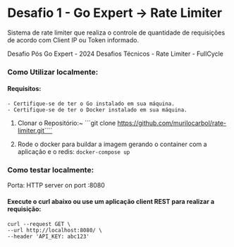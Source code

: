 # Desafio 1 - Go Expert -> Rate Limiter
Sistema de rate limiter que realiza o controle de quantidade de requisições de acordo com Client IP ou Token informado.

Desafio Pós Go Expert - 2024 Desafios Técnicos - Rate Limiter - FullCycle

### Como Utilizar localmente:
#### Requisitos:
    - Certifique-se de ter o Go instalado em sua máquina.
    - Certifique-se de ter o Docker instalado em sua máquina.

  1. Clonar o Repositório:~
  ```git clone https://github.com/murilocarbol/rate-limiter.git````

  2. Rode o docker para buildar a imagem gerando o container com a aplicação e o redis:
  ```docker-compose up```

### Como testar localmente:
Porta: HTTP server on port :8080

#### Execute o curl abaixo ou use um aplicação client REST para realizar a requisição:

    curl --request GET \
    --url http://localhost:8080/ \
    --header 'API_KEY: abc123'